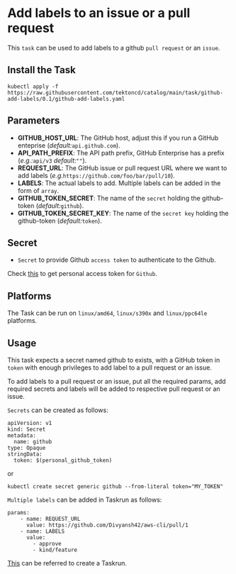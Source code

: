 # Add labels to an issue or a pull request

This `task` can be used to add labels to a github `pull request` or an `issue`.


## Install the Task

```
kubectl apply -f https://raw.githubusercontent.com/tektoncd/catalog/main/task/github-add-labels/0.1/github-add-labels.yaml
```

## Parameters

- **GITHUB_HOST_URL**: The GitHub host, adjust this if you run a GitHub enteprise (_default:_`api.github.com`).
- **API_PATH_PREFIX**: The API path prefix, GitHub Enterprise has a prefix (_e.g.:_`api/v3` _default_:`""`).
- **REQUEST_URL**: The GitHub issue or pull request URL where we want to add labels (_e.g._`https://github.com/foo/bar/pull/10`).
- **LABELS**: The actual labels to add. Multiple labels can be added in the form of `array`.
- **GITHUB_TOKEN_SECRET**: The name of the `secret` holding the github-token (_default:_`github`).
- **GITHUB_TOKEN_SECRET_KEY**: The name of the `secret key` holding the github-token (_default:_`token`).


## Secret

* `Secret` to provide Github `access token` to authenticate to the Github.

Check [this](https://help.github.com/en/github/authenticating-to-github/creating-a-personal-access-token-for-the-command-line) to get personal access token for `Github`.

## Platforms

The Task can be run on `linux/amd64`, `linux/s390x` and `linux/ppc64le` platforms.

## Usage


This task expects a secret named github to exists, with a GitHub token in `token` with enough privileges to add label to a pull request or an issue.

To add labels to a pull request or an issue, put all the required params, add required secrets and labels will be added to respective pull request or an issue.

`Secrets` can be created as follows:
```
apiVersion: v1
kind: Secret
metadata:
  name: github
type: Opaque
stringData:
  token: $(personal_github_token)
```
or

```
kubectl create secret generic github --from-literal token="MY_TOKEN"
```

`Multiple labels` can be added in Taskrun as follows:
```
params:
    - name: REQUEST_URL
      value: https://github.com/Divyansh42/aws-cli/pull/1
    - name: LABELS
      value:
        - approve
        - kind/feature
```

[This](../0.1/samples/run.yaml) can be referred to create a Taskrun.
